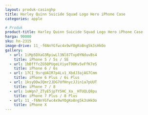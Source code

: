 ```yaml
---
layout: produk-casinghp
title: Harley Quinn Suicide Squad Logo Hero iPhone Case
categories: apple

# Produk
product-title: Harley Quinn Suicide Squad Logo Hero iPhone Case
harga: 90000
sku: hn-2315
image-drive: 11_-f6NnYGfwc4x9wYOgKo8ng5k3sHkOo
gallery:
  - url: 1iMp5DXaG3RpiwLl3Nl87Txp0YNduvBs4
    title: iPhone 5 / 5s / SE
  - url: 1bBfffcZG5QPUgeLViyeT9OKv5vFfK7eS
    title: iPhone 6 / 6s
  - url: 17CI_9srqUAIR7p4Lv1_XbdJ3ajAG7Cmm
    title: iPhone 6 Plus / 6s Plus
  - url: 1ksyDDwJQmr2JDG7UfHnycJJin1a7pUUT
    title: iPhone 7 / 8
  - url: 1uWgn7_ZTyE5jpTY5HC_Xa__HTUQLQ8pu
    title: iPhone 7 Plus / 8 Plus
  - url: 11_-f6NnYGfwc4x9wYOgKo8ng5k3sHkOo
    title: iPhone X
---
```

